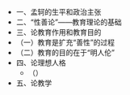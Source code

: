 - 一、孟轲的生平和政治主张
- 二、“性善论”——教育理论的基础
- 三、论教育作用和教育目的
- （一）教育是扩充“善性”的过程
- （二）教育的目的在于“明人伦”
- 四、论理想人格
	- （）
- 五、论教学